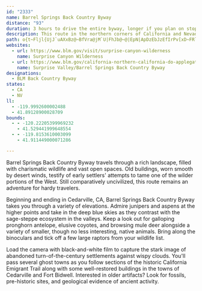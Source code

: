 ```yaml
---
id: "2333"
name: Barrel Springs Back Country Byway
distance: "93"
duration: 3 hours to drive the entire byway, longer if you plan on stopping along the way.
description: This route in the northern corners of California and Nevada travels through rugged terrain perfect for wildlife viewing.  Historical buildings and evidence of emigrant life remain along the route, testifying of early settlers' trials on the frontier.
path: o{t~Fljl{UjJ`uAXxBz@~BfVra@jM`U|FhJb@~@|EpN|ApDzEbJzEfIrPv[xD~FRl@Dj@DfDNlArArCt[~c@tElGxPbT`DlDvE~Fj@fBpCtOzBbObBrFlAhFxBpFXXj@?XGlEiCx@Mn@P\^Nj@jDbN_Gx^gJb`@qAnBmFtG{AnAkHlEONIn@FflE]r|By@j_AHf]?bSOlDJdARRfj@j@j`@l@pLdAl@J~Az@bAbBXlANfBc@d{@d@jCr@pBrBhCvGxGlClBnd@nS`FfBhEpAlFfAbNzBdDNjKeA`CE`k@`G~CFv|@HvK_DxRe@|Dj@hWlHvBLvDMtBe@zSgKvAa@`AInADd]xFdCz@fPxHbY`N~BrAbBrAlCvDbFhIfAzApAdApB|@j@FzIR|UJ|ELj\fEvWvDnCh@dCdAlQfJvDdBt`@zOvEhAhXdFpHpB|c@|Mbg@zJpi@jHbEhA|HdDbFx@pKlAt]`Nna@nPbH`CpAV|AFjTx@hDp@v@XtA~@dO|Kpf@bg@nDxB|FnBfCVbDL|GA|BW~N{BxACzN|Az_AbLvEx@nRbG~Cj@vCPdj@KbHDlHv@nOtDlCf@xAJt@BbDWdE_AnEgDhAqAtXsd@x@sB`@mBXsC@sEMk`@aCkw@Y{NH_dAH_Bh@{BhA}AlAm@x@Mrz@IjxABjXK|e@Bzr@XrEWhE_AfFsBrwAgp@tD{@lEk@jDKjm@UbsBB`yCi@|J@?cv@TueE?oEIeCiAuGyh@kjCyAoIqs@cyHkUggCmR{rBcDi[wAiJkCyKmA_EgDuIiBuDyEaI}DyFACCA_OcRcCsCsAkAmlAy|@gVmQiCaBmGmDg[}O}Ai@cX{CsCe@{G_CmAu@eA}@sD{D}FyIcBiDqIgWkKyQsAoDs@iAoBqAyCmAc[aI{By@eAk@yAmAoDsEqByDu@uBc@_D_AoZ@uAXmBXsAtAsDpF_JxJwNz@qBh@sBHaADy@AiBeEkUeBsLCoANeEvFgg@XmAr@mB`I_MnTy^fAgAlFgDp@_ANi@bA}Hn@mDzEyPz@aCxAgDpEiG~@sBNw@xA{Mp@kDrEqK\mAL_BIeEUoB}CaPUmB?s@RiBlEcO}A{KCaAHcArA{HDk@IaAcGiRYyAsAoOKyCTwOEqBOy@c@sA_AsB_@Qc@EcEnAwAHo@Ea@U_@_@gDoFoCcCaDaGQs@]uCi@uAcAi@iAwASAQ?sAfAYDOKIg@DeAEq@k@y@y@m@]uAQc@q@m@uAQsDVqHQmCa@qELg@QqDuB_Dc@iAa@cBsAISIyDEuIo@}@SSe@Mc@P_AFq~@~AyPFubAMao@kAoSSoi@MkwFFkm@SipBSwnBD_gBKqFKa@Gg@i@o@mBK_AC{ANmd@IqAc@aBaB_DmByAu@M_~AkBmA_@mAmAy@{Ay@_CXadDc@iAYe@_Aw@e@Go_@Ro@KyAk@cAs@eHiGqAy@kY{MeD}@}AMqWMaRFMRcBtMI\QPsCl@u]nKu]DWKkCaEuOcW_Ae@kIg@e@Ks@[mA_AsHeHmAs@uaAgK_wAuPqRsCmSgCCdb@kGj]{@lAcPzKa@l@M\OdAEfKOr@cAbBw[lPo@z@Od@cAfIwDn_@{Arc@SxB]l@iEfDoAvAaGbD{ArA_@JWGwAm@STGRHdAN\TXl@R`AShBq@zDGl@F\RvBdDTL`HgDf@Kb@Hj@l@Xx@D`@I|@_@x@YRcGrAaElAUAs@_@oAeAo@MO@c@\mCvCo@~A_@pBU^aJnEcAJyAEwB[{Ac@iAg@Y?y@XiFjFq@TcGvAmX|EcWdFydAlLuGx@oCz@}DdF_BzCkKje@}EpQOpAiAbZmFrh@Wx@U`@sIrFiPjOyIjMq@f@oOdFiFnDmAp@aBRsZlB{@XqEfC}@dAiFzJEx@hFttBl@vXxA|j@NlCrCxUPj@`AzHVpCxJbxAsAli@UzFBjARt@h@h@r@NhDo@vCmCdG_D~AqA|HoE|@OnAVjNrHdp@v^t@bA\bApUflA?hFm@`q@IvCq\~sAIbA?zA
websites:
  - url: https://www.blm.gov/visit/surprise-canyon-wilderness
    name: Surprise Canyon Wilderness
  - url: https://www.blm.gov/california-northern-california-do-applegate-fo/public-room/guidebook/surprise-valleybarrel-springs
    name: Surprise Valley/Barrel Springs Back Country Byway
designations:
  - BLM Back Country Byway
states:
  - CA
  - NV
ll:
  - -119.9992600002488
  - 41.89128900028709
bounds:
  - - -120.22205399969232
    - 41.529441999648554
  - - -119.8153610003099
    - 41.911449000071286

---
```


Barrel Springs Back Country Byway travels through a rich landscape, filled with charismatic wildlife and vast open spaces.  Old buildings, worn smooth by desert winds, testify of early settlers' attempts to tame one of the wilder portions of the West.  Still comparatively uncivilized, this route remains an adventure for hardy travelers.

Beginning and ending in Cedarville, CA, Barrel Springs Back Country Byway takes you through a variety of elevations.  Admire junipers and aspens at the higher points and take in the deep blue skies as they contrast with the sage-steppe ecosystem in the valleys.  Keep a look out for galloping pronghorn antelope, elusive coyotes, and browsing mule deer alongside a variety of smaller, though no less interesting, native animals.  Bring along the binoculars and tick off a few large raptors from your wildlife list.

Load the camera with black-and-white film to capture the stark image of abandoned turn-of-the-century settlements against wispy clouds.  You'll pass several ghost towns as you follow sections of the historic California Emigrant Trail along with some well-restored buildings in the towns of Cedarville and Fort Bidwell.  Interested in older artifacts?  Look for fossils, pre-historic sites, and geological evidence of ancient activity.
